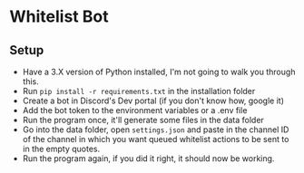 # Whitelist Bot
## Setup
- Have a 3.X version of Python installed, I'm not going to walk you through this.
- Run `pip install -r requirements.txt` in the installation folder
- Create a bot in Discord's Dev portal (if you don't know how, google it)
- Add the bot token to the environment variables or a .env file
- Run the program once, it'll generate some files in the data folder
- Go into the data folder, open `settings.json` and paste in the channel ID of the channel in which you want queued 
whitelist actions to be sent to in the empty quotes.
- Run the program again, if you did it right, it should now be working.